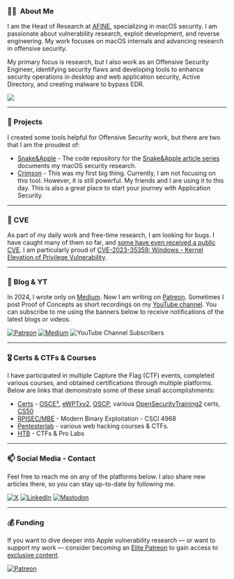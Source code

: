 ### :man_technologist: &nbsp;About Me
I am the Head of Research at [AFINE](https://afine.com/), specializing in macOS security. I am passionate about vulnerability research, exploit development, and reverse engineering. My work focuses on macOS internals and advancing research in offensive security. 

My primary focus is research, but I also work as an Offensive Security Engineer, identifying security flaws and developing tools to enhance security operations in desktop and web application security, Active Directory, and creating malware to bypass EDR.

![](https://komarev.com/ghpvc/?username=Karmaz95&color=red)
***
### 🔭 Projects
I created some tools helpful for Offensive Security work, but there are two that I am the proudest of:
* [Snake&Apple](https://github.com/Karmaz95/Snake_Apple) - The code repository for the [Snake&Apple article series](https://medium.com/@karol-mazurek/list/snakeapple-50baea541374) documents my macOS security research.
* [Crimson](https://github.com/Karmaz95/crimson) - This was my first big thing. Currently, I am not focusing on this tool. However, it is still powerful. My friends and I are using it to this day. This is also a great place to start your journey with Application Security.

***
### 🐛 CVE
As part of my daily work and free-time research, I am looking for bugs. 
I have caught many of them so far, and [some have even received a public CVE](https://github.com/Karmaz95/Credits). I am particularly proud of [CVE-2023-35359: Windows - Kernel Elevation of Privilege Vulnerability](https://msrc.microsoft.com/update-guide/en-US/vulnerability/CVE-2023-35359).

***
### 📖 Blog & YT
In 2024, I wrote only on [Medium](https://karol-mazurek.medium.com/). Now I am writing on [Patreon](https://www.patreon.com/Karol_Mazurek). Sometimes I post Proof of Concepts as short recordings on my [YouTube channel](https://www.youtube.com/channel/UCPSvQXGgDEHBLi7mV665SiA). You can subscribe to me using the banners below to receive notifications of the latest blogs or videos.

[![Patreon](https://img.shields.io/badge/Patreon-F96854?style=for-the-badge&logo=patreon&logoColor=white)](https://www.patreon.com/Karol_Mazurek)
[![Medium](https://img.shields.io/badge/Medium-12100E?style=for-the-badge&logo=medium&logoColor=white)](https://karol-mazurek.medium.com/)
![YouTube Channel Subscribers](https://img.shields.io/youtube/channel/subscribers/UCPSvQXGgDEHBLi7mV665SiA?style=social&link=https%3A%2F%2Fwww.youtube.com%2F%40karol-mazurek)

***
### 🎖️ Certs & CTFs & Courses
I have participated in multiple Capture the Flag (CTF) events, completed various courses, and obtained certifications through multiple platforms. Below are links that demonstrate some of these small accomplishments:
* [Certs](https://www.credential.net/profile/karmaz/wallet#gs.3bpxob) - [OSCE³](https://www.offsec.com/blog/osce3-certification/), [eWPTxv2](https://security.ine.com/certifications/ewptx-certification/), [OSCP](https://www.offsec.com/courses/pen-200/), various [OpenSecurityTraining2](https://p.ost2.fyi/) certs, [CS50](https://certificates.cs50.io/21e12b5c-a762-4fd8-bc5d-d824c9b6680e.pdf)
* [RPISEC/MBE](https://github.com/Karmaz95/MBE) - Modern Binary Exploitation - CSCI 4968
* [Pentesterlab](https://pentesterlab.com/profile/e421693bba23833f2255e89ee9) - various web hacking courses & CTFs.
* [HTB](https://app.hackthebox.com/profile/187934) - CTFs & Pro Labs

***
### 📫 Social Media - Contact
Feel free to reach me on any of the platforms below. I also share new articles there, so you can stay up-to-date by following me.

[![X](https://img.shields.io/badge/X-%23000000.svg?style=for-the-badge&logo=X&logoColor=white)](https://twitter.com/karmaz95)
[![LinkedIn](https://img.shields.io/badge/linkedin-%230077B5.svg?style=for-the-badge&logo=linkedin&logoColor=white)](https://www.linkedin.com/in/karol-mazurek-849975183/)
[![Mastodon](https://img.shields.io/badge/-MASTODON-%232B90D9?style=for-the-badge&logo=mastodon&logoColor=white)](https://infosec.exchange/@karmaz)

***
### 💰 Funding
If you want to dive deeper into Apple vulnerability research — or want to support my work — consider becoming an [Elite Patreon](https://www.patreon.com/Karol_Mazurek/membership) to gain access to [exclusive content](https://www.patreon.com/collection/1529482).


[![Patreon](https://img.shields.io/badge/Patreon-F96854?style=for-the-badge&logo=patreon&logoColor=white)](https://www.patreon.com/Karol_Mazurek)
